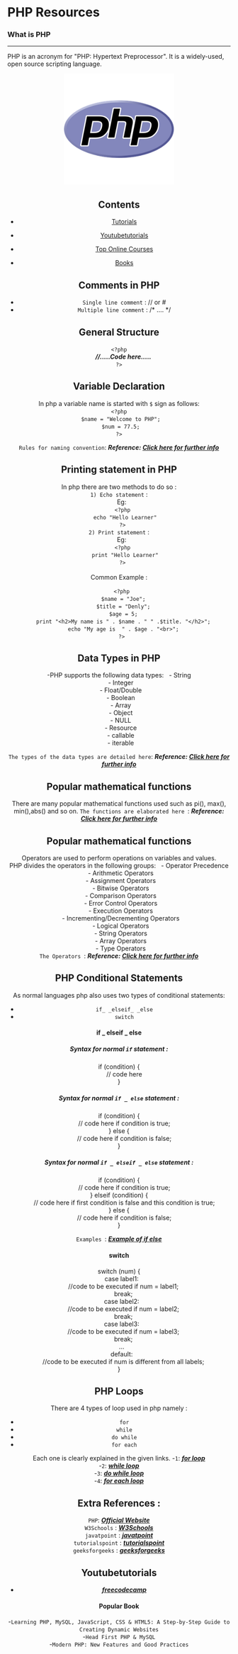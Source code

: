 # PHP Resources
### What is PHP
---------------------------------------
PHP is an acronym for "PHP: Hypertext Preprocessor". It is a widely-used, open source scripting language.

<div align="center">
	<code><img height="250" src="https://raw.githubusercontent.com/github/explore/80688e429a7d4ef2fca1e82350fe8e3517d3494d/topics/php/php.png"></code>
</div>
<div align="center">
	
## Contents

- [Tutorials](#beginer-tutorials)<br/> 

- [ Youtubetutorials](#beginer-tutorials)<br/> 

- [Top  Online Courses](#beginer-tutorials)<br/> 

- [Books](#beginer-tutorials)<br/> 



## Comments in PHP
- `Single line comment` : // or #
- `Multiple line comment` : /* .... */


## General Structure

`<?php`
    <br> 
       &nbsp;&nbsp;&nbsp;&nbsp; ***//.....Code here.....***
    <br>
`?>`

## Variable Declaration

In php a variable name is started with `$` sign  as follows:<br>
`<?php` <br>
&nbsp;&nbsp;`$name = "Welcome to PHP";`<br>
&nbsp;&nbsp;`$num = 77.5;`<br>
`?>`

`Rules for naming convention`: ***Reference: [Click here for further info](https://www.roseindia.net/tutorial/php/phpbeginners/PHPvariable.html)***

## Printing statement in PHP

In php there are two methods to do so : <br>
`1) Echo statement` : <br>
&nbsp;&nbsp; Eg: <br>
&nbsp;&nbsp;&nbsp;&nbsp;`<?php`<br>
&nbsp;&nbsp;&nbsp;&nbsp;&nbsp;&nbsp; `echo "Hello Learner"`    
&nbsp;&nbsp;&nbsp;&nbsp;`?>`<br>
`2) Print statement` : <br>
&nbsp;&nbsp; Eg: <br>
&nbsp;&nbsp;&nbsp;&nbsp;`<?php`<br>
&nbsp;&nbsp;&nbsp;&nbsp;&nbsp;&nbsp; `print "Hello Learner"`    
&nbsp;&nbsp;&nbsp;&nbsp;`?>`
<br><br>
Common Example :

&nbsp;&nbsp; `<?php`<br>
&nbsp;&nbsp;&nbsp;&nbsp; `$name = "Joe";`<br>
&nbsp;&nbsp;&nbsp;&nbsp; `$title = "Denly";`<br>
&nbsp;&nbsp;&nbsp;&nbsp; `$age = 5;`<br>
&nbsp;&nbsp;&nbsp;&nbsp; `print "<h2>My name is " . $name . " " .$title. "</h2>";`<br>
&nbsp;&nbsp;&nbsp;&nbsp; `echo "My age is  " . $age . "<br>";`<br>
&nbsp;&nbsp; `?>`<br>

## Data Types in PHP
-PHP supports the following data types:
&nbsp;&nbsp;- String <br>
&nbsp;&nbsp;- Integer <br>
&nbsp;&nbsp;- Float/Double <br>
&nbsp;&nbsp;- Boolean <br>
&nbsp;&nbsp;- Array <br>
&nbsp;&nbsp;- Object <br>
&nbsp;&nbsp;- NULL <br>
&nbsp;&nbsp;- Resource <br>
&nbsp;&nbsp;- callable <br>
&nbsp;&nbsp;- iterable <br>

`The types of the data types are detailed here`: ***Reference: [Click here for further info](https://www.php.net/manual/en/language.types.intro.php)***

## Popular mathematical functions
There are many popular mathematical functions used such as pi(), max(), min(),abs() and so on.
`The functions are elaborated here `: ***Reference: [Click here for further info](https://www.php.net/manual/en/ref.math.php)***

## Popular mathematical functions

Operators are used to perform operations on variables and values.<br>
PHP divides the operators in the following groups:
&nbsp;&nbsp;- Operator Precedence <br>
&nbsp;&nbsp;- Arithmetic Operators <br>
&nbsp;&nbsp;- Assignment Operators <br>
&nbsp;&nbsp;- Bitwise Operators <br>
&nbsp;&nbsp;- Comparison Operators <br>
&nbsp;&nbsp;- Error Control Operators <br>
&nbsp;&nbsp;- Execution Operators <br>
&nbsp;&nbsp;- Incrementing/Decrementing Operators <br>
&nbsp;&nbsp;- Logical Operators <br>
&nbsp;&nbsp;- String Operators <br>
&nbsp;&nbsp;- Array Operators <br>
&nbsp;&nbsp;- Type Operators <br>
`The Operators `: ***Reference: [Click here for further info](https://www.php.net/manual/en/language.operators.php)***

## PHP Conditional Statements
 As normal languages php also uses two types of conditional statements:
 - `if_ _elseif_ _else`
 - `switch`
 
#### if _ elseif _ else
##### Syntax for normal `if` statement :
if (condition) { <br>
 &nbsp;&nbsp; &nbsp;&nbsp;  // code here <br>
} <br>

##### Syntax for normal `if _ else` statement :
if (condition) { <br>
  &nbsp;&nbsp; &nbsp;&nbsp;  // code here if condition is true; <br>
} else { <br>
  &nbsp;&nbsp; &nbsp;&nbsp;  // code here if condition is false; <br>
} <br>

##### Syntax for normal `if _ elseif _ else` statement :
if (condition) { <br>
  &nbsp;&nbsp; &nbsp;&nbsp;  // code here if condition is true; <br>
}  elseif (condition) { <br>
  &nbsp;&nbsp; &nbsp;&nbsp;  // code here if first condition is false and this condition is true; <br>
} else { <br>
  &nbsp;&nbsp; &nbsp;&nbsp;  // code here if condition is false; <br>
} <br>

`Examples `: ***[Example of if else](https://www.w3schools.com/php/php_if_else.asp)***

#### switch
switch (num) { <br>
  &nbsp;&nbsp; case label1: <br>
   &nbsp;&nbsp;&nbsp;&nbsp; //code to be executed if num = label1; <br>
   &nbsp;&nbsp;&nbsp;&nbsp; break; <br>
 &nbsp;&nbsp; case label2: <br>
   &nbsp;&nbsp;&nbsp;&nbsp; //code to be executed if num = label2; <br>
   &nbsp;&nbsp;&nbsp;&nbsp; break; <br>
 &nbsp;&nbsp; case label3: <br>
   &nbsp;&nbsp;&nbsp;&nbsp; //code to be executed if num = label3; <br>
   &nbsp;&nbsp;&nbsp;&nbsp; break; <br>
  &nbsp;&nbsp;  ... <br>
 &nbsp;&nbsp; default: <br>
   &nbsp;&nbsp;&nbsp;&nbsp; //code to be executed if num is different from all labels; <br>
} <br>

## PHP Loops
There are 4 types of loop used in php namely :
- `for`
- `while`
- `do while`
- `for each`

Each one is clearly explained in the given links.
-`1`: ***[for loop](https://www.php.net/manual/en/control-structures.for.php)*** <br>
-`2`: ***[while loop](https://www.php.net/manual/en/control-structures.while.php)*** <br>
-`3`: ***[do while loop](https://www.php.net/manual/en/control-structures.do.while.php)*** <br>
-`4`: ***[for each loop](https://www.php.net/manual/en/control-structures.foreach.php)*** <br>


## Extra References :
`PHP`: ***[Official Website](https://www.php.net/)*** <br>
`W3Schools` :  ***[W3Schools](https://www.w3schools.com/php/default.asp)*** <br>
`javatpoint` : ***[javatpoint](https://www.javatpoint.com/php-tutorial)*** <br>
`tutorialspoint` : ***[tutorialspoint](https://www.tutorialspoint.com/php/index.htm)*** <br>
`geeksforgeeks` : ***[geeksforgeeks](https://www.geeksforgeeks.org/php/)*** <br>

## Youtubetutorials
-  ***[freecodecamp](https://www.youtube.com/watch?v=OK_JCtrrv-c)*** 

#### Popular Book
-`Learning PHP, MySQL, JavaScript, CSS & HTML5: A Step-by-Step Guide to Creating Dynamic Websites` <br>
-`Head First PHP & MySQL` <br>
-`Modern PHP: New Features and Good Practices` <br>
